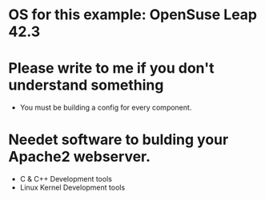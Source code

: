 # OS for this example: OpenSuse Leap 42.3
# Please write to me if you don't understand something
- You must be building a config for every component.

# Needet software to bulding your Apache2 webserver.

- C & C++ Development tools
- Linux Kernel Development tools
